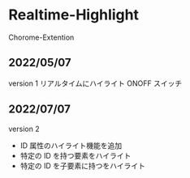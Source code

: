 # Realtime-Highlight

Chorome-Extention

## 2022/05/07

version 1
リアルタイムにハイライト
ONOFF スイッチ

## 2022/07/07

version 2

- ID 属性のハイライト機能を追加
- 特定の ID を持つ要素をハイライト
- 特定の ID を子要素に持つ<tr>をハイライト
